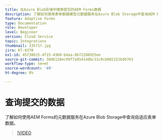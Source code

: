 ```yaml
---
title: 在Azure Blob存储中搜索提交的AEM Forms数据
description: 了解如何使用表单数据模型元数据服务在Azure Blob Storage中查询AEM Forms提交的数据。
feature: Adaptive Forms
type: Documentation
role: Developer
level: Beginner
version: Cloud Service
topic: Integrations
thumbnail: 335717.jpg
jira: KT-8370
exl-id: 45738615-4f15-43b0-bdaa-8b72288925ee
source-git-commit: 30d6120ec99f7a95414dbc31c0cb002152bd6763
workflow-type: tm+mt
source-wordcount: '49'
ht-degree: 0%

---
```


# 查询提交的数据

了解如何使用AEM Forms的元数据服务在Azure Blob Storage中查询自适应表单数据。

>[!VIDEO](https://video.tv.adobe.com/v/335717?quality=12&learn=on)
